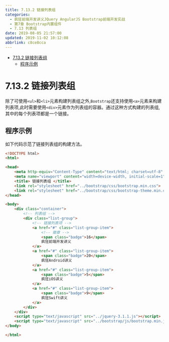 ```yaml
---
title: 7.13.2 链接列表组
categories: 
  - 疯狂前端开发讲义JQuery AngularJS Bootstrap前端开发实战
  - 第7章 Bootstrap内置组件
  - 7.13 列表组
date: 2019-08-05 21:57:00
updated: 2019-11-02 10:12:08
abbrlink: c8ce8cca
---
```

<div id='my_toc'>

- [7.13.2 链接列表组](/JavaReadingNotes/c8ce8cca/#7-13-2-链接列表组)
    - [程序示例](/JavaReadingNotes/c8ce8cca/#程序示例)

</div>
<!--more-->
<script>if (navigator.platform.toLowerCase() == 'win32'){document.getElementById('my_toc').style.display = 'none';}</script>

<!--end-->
<!--SSTStart-->
# 7.13.2 链接列表组 #
除了可使用`<ul>`和`<li>`元素构建列表组之外,`Bootstrap`还支持使用`<a>`元素来构建列表项,此时需要使用`<div>`元素作为列表组的容器。通过这种方式构建的列表组,其中的每个列表项都是一个链接。
<!--SSTStop-->
## 程序示例 ##
如下代码示范了链接列表组的构建方法。
```html
<!DOCTYPE html>
<html>

<head>
    <meta http-equiv="Content-Type" content="text/html; charset=utf-8" />
    <meta name="viewport" content="width=device-width, initial-scale=1">
    <title> 链接列表组 </title>
    <link rel="stylesheet" href="../bootstrap/css/bootstrap.min.css">
    <link rel="stylesheet" href="../bootstrap/css/bootstrap-theme.min.css">
</head>

<body>
    <div class="container">
        <!-- 列表组 -->
        <div class="list-group">
            <!-- 链接列表项 -->
            <a href="#" class="list-group-item">
                <!-- 徽章 -->
                <span class="badge">16</span>
                疯狂前端开发讲义
            </a>
            <a href="#" class="list-group-item">
                <span class="badge">20</span>
                疯狂Android讲义
            </a>
            <a href="#" class="list-group-item">
                <span class="badge">5</span>
                疯狂iOS讲义
            </a>
            <a href="#" class="list-group-item">
                <span class="badge">9</span>
                疯狂Swift讲义
            </a>
        </div>
    </div>
    <script type="text/javascript" src="../jquery-3.1.1.js"></script>
    <script type="text/javascript" src="../bootstrap/js/bootstrap.min.js"></script>
</body>

</html>
```


